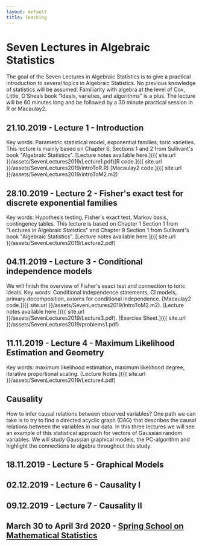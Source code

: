 ```yaml
---
layout: default
title: Teaching
---
```

# Seven Lectures in Algebraic Statistics

The goal of the Seven Lectures in Algebraic Statistics is to give a practical introduction to several topics in Algebraic Statistics. No previous knowledge of statistics will be assumed. Familiarity with algebra at the level of Cox, Little, O’Shea’s book “Ideals, varieties, and algorithms” is a plus. The lecture will be 60 minutes long and be followed by a 30 minute practical session in R or Macaulay2.

## 21.10.2019 - Lecture 1  - Introduction
Key words: Parametric statistical model, exponential families, toric varieties. This lecture is mainly based on Chapter 6, Sections 1 and 2 from Sullivant's book "Algebraic Statistics". [Lecture notes available here.]({{ site.url }}/assets/SevenLectures2019/Lecture1.pdf)[R code.]({{ site.url }}/assets/SevenLectures2019/introToR.R) [Macaulay2 code.]({{ site.url }}/assets/SevenLectures2019/introToM2.m2)

<!---Introduction to basic topics in probability and statistics. Examples of parametric statistical models
and connections to toric varieties.--->

## 28.10.2019 - Lecture 2  - Fisher's exact test for discrete exponential families
Key words: Hypothesis testing, Fisher's exact test, Markov basis, contingency tables. This lecture is based on Chapter 1 Section 1
from "Lectures in Algebraic Statistics" and Chapter 9 Section 1 from Sullivant's book "Algebraic Statistics".
[Lecture notes available here.]({{ site.url }}/assets/SevenLectures2019/Lecture2.pdf)
<!---We discuss how to perform Fisher's exact test and the Metropolis-Hastings algorithms for sampling
for discrete exponential families. --->

## 04.11.2019 - Lecture 3 - Conditional independence models
We will finish the overview of Fisher's exact test and connection to toric ideals.
Key words: Conditional independence statements, CI models, primary decomposition, axioms for conditional independence.
[Macaulay2 code.]({{ site.url }}/assets/SevenLectures2019/introToM2.m2).
[Lecture notes available here.]({{ site.url }}/assets/SevenLectures2019/Lecture3.pdf). [Exercise Sheet.]({{ site.url }}/assets/SevenLectures2019/problems1.pdf)

## 11.11.2019 - Lecture 4 - Maximum Likelihood Estimation and Geometry
Key words: maximum likelihood estimation, maximum likelihood degree, iterative proportional scaling.  [Lecture Notes.]({{ site.url }}/assets/SevenLectures2019/Lecture4.pdf)
<!---Study maximum likelihood estimation with an algebraic geometric approach. --->

## Causality

How to infer causal relations between observed variables? One path we can take is to try to find a directed acyclic graph (DAG) that describes the causal relations between the variables in our data. In this three lectures we will see an example of this statistical approach for vectors of Gaussian random variables. We will study Gaussian graphical models, the PC-algorithm and highlight the connections to algebra throughout this study.

## 18.11.2019 - Lecture 5 - Graphical Models
<!--- TBA --->

## 02.12.2019 - Lecture 6 - Causality I


## 09.12.2019 - Lecture 7 - Causality II

## March 30 to April 3rd  2020 - [Spring School on Mathematical Statistics](https://www.mis.mpg.de/calendar/conferences/2020/ssms2020.html)




